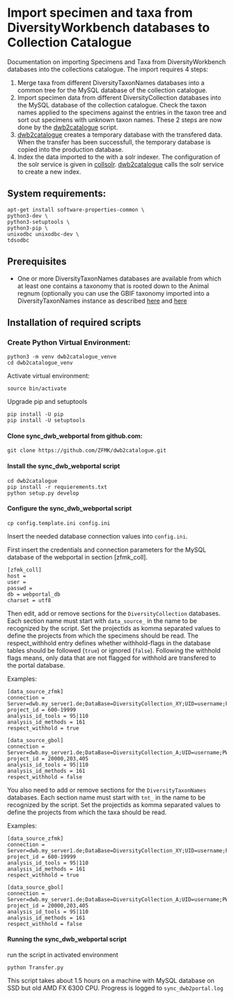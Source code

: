 # Import specimen and taxa from DiversityWorkbench databases to Collection Catalogue

Documentation on importing Specimens and Taxa from DiversityWorkbench databases into the collections catalogue. The import requires 4 steps:


1. Merge taxa from different DiversityTaxonNames databases into a common tree for the MySQL database of the collection catalogue.
2. Import specimen data from different DiversityCollection databases into the MySQL database of the collection catalogue. Check the taxon names applied to the specimens against the entries in the taxon tree and sort out specimens with unknown taxon names. These 2 steps are now done by the [dwb2catalogue](https://github.com/ZFMK/dwb2catalogue) script.
3. [dwb2catalogue](https://github.com/ZFMK/dwb2catalogue) creates a temporary database with the transfered data. When the transfer has been successfull, the temporary database is copied into the production database.
4. Index the data imported to the with a solr indexer. The configuration of the solr service is given in [collsolr](https://github.com/ZFMK/collsolr). [dwb2catalogue](https://github.com/ZFMK/dwb2catalogue) calls the solr service to create a new index.


## System requirements:

    apt-get install software-properties-common \
    python3-dev \
    python3-setuptools \
    python3-pip \
    unixodbc unixodbc-dev \
    tdsodbc


## Prerequisites

- One or more DiversityTaxonNames databases are available from which at least one contains a taxonomy that is rooted down to the Animal regnum (optionally you can use the GBIF taxonomy imported into a DiversityTaxonNames instance as described [here](https://github.com/ZFMK/gbif2mysql) and [here](https://github.com/ZFMK/gbif2tnt)


## Installation of required scripts

### Create Python Virtual Environment:

    python3 -m venv dwb2catalogue_venve
    cd dwb2catalogue_venv


Activate virtual environment:

    source bin/activate

Upgrade pip and setuptools

    pip install -U pip
    pip install -U setuptools


#### Clone sync_dwb_webportal from github.com: 

    git clone https://github.com/ZFMK/dwb2catalogue.git

#### Install the sync_dwb_webportal script

    cd dwb2catalogue
    pip install -r requierements.txt
    python setup.py develop


#### Configure the sync_dwb_webportal script

    cp config.template.ini config.ini

Insert the needed database connection values into `config.ini`.

First insert the credentials and connection parameters for the MySQL database of the webportal in section [zfmk_coll].


    [zfmk_coll]
    host = 
    user = 
    passwd = 
    db = webportal_db
    charset = utf8


Then edit, add or remove sections for the `DiversityCollection` databases. Each section name must start with `data_source_` in the name to be recognized by the script. Set the projectids as komma separated values to define the projects from which the specimens should be read. The respect_withhold entry defines whether withhold-flags in the database tables should be followed (`true`) or ignored (`false`). Following the withhold flags means, only data that are not flagged for withhold are transfered to the portal database. 

Examples:

    [data_source_zfmk]
    connection = Server=dwb.my_server1.de;DataBase=DiversityCollection_XY;UID=username;PWD=*****;Port=1433
    project_id = 600-19999
    analysis_id_tools = 95|110
    analysis_id_methods = 161
    respect_withhold = true

    [data_source_gbol]
    connection = Server=dwb.my_server1.de;DataBase=DiversityCollection_A;UID=username;PWD=******;Port=1433
    project_id = 20000,203,405
    analysis_id_tools = 95|110
    analysis_id_methods = 161
    respect_withhold = false


You also need to add or remove sections for the `DiversityTaxonNames` databases. Each section name must start with `tnt_` in the name to be recognized by the script. Set the projectids as komma separated values to define the projects from which the taxa should be read. 

Examples:

    [data_source_zfmk]
    connection = Server=dwb.my_server1.de;DataBase=DiversityCollection_XY;UID=username;PWD=*****;Port=1433
    project_id = 600-19999
    analysis_id_tools = 95|110
    analysis_id_methods = 161
    respect_withhold = true

    [data_source_gbol]
    connection = Server=dwb.my_server1.de;DataBase=DiversityCollection_A;UID=username;PWD=******;Port=1433
    project_id = 20000,203,405
    analysis_id_tools = 95|110
    analysis_id_methods = 161
    respect_withhold = false






#### Running the sync_dwb_webportal script

run the script in activated environment

    python Transfer.py

This script takes about 1.5 hours on a machine with MySQL database on SSD but old AMD FX 6300 CPU. Progress is logged to `sync_dwb2portal.log`







